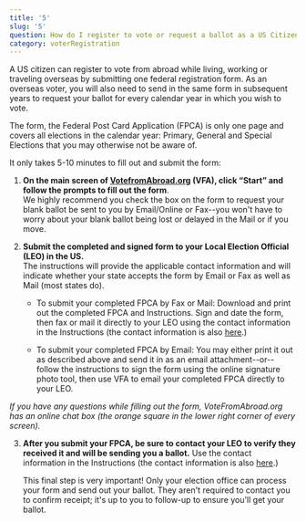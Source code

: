 ```yaml
---
title: '5'
slug: '5'
question: How do I register to vote or request a ballot as a US Citizen living abroad?
category: voterRegistration
---
```

A US citizen can register to vote from abroad while living, working or traveling overseas by submitting one federal registration form. As an overseas voter, you will also need to send in the same form in subsequent years to request your ballot for every calendar year in which you wish to vote. 

The form, the Federal Post Card Application (FPCA) is only one page and covers all elections in the calendar year: Primary, General and Special Elections that you may otherwise not be aware of. 

It only takes 5-10 minutes to fill out and submit the form: 

1. **On the main screen of [VotefromAbroad.org](https://www.votefromabroad.org) (VFA), click “Start” and follow the prompts to fill out the form**.  
   We highly recommend you check the box on the form to request your blank ballot be sent to you by Email/Online or Fax--you won't have to worry about your blank ballot being lost or delayed in the Mail or if you move.

2. **Submit the completed and signed form to your Local Election Official (LEO) in the US.**  
   The instructions will provide the applicable contact information and will indicate whether your state accepts the form by Email or Fax as well as Mail (most states do).

   * To submit your completed FPCA by Fax or Mail: Download and print out the completed FPCA and Instructions. Sign and date the form, then fax or mail it directly to your LEO using the contact information in the Instructions (the contact information is also [here](/states).)

   * To submit your completed FPCA by Email: You may either print it out as described above and send it in as an email attachment--or--follow the instructions to sign the form using the online signature photo tool, then use VFA to email your completed FPCA directly to your LEO.

_If you have any questions while filling out the form, VoteFromAbroad.org has an online chat box (the orange square in the lower right corner of every screen)._

3. **After you submit your FPCA, be sure to contact your LEO to verify they received it and will be sending you a ballot.** Use the contact information in the Instructions (the contact information is also [here](/states).) 

   This final step is very important! Only your election office can process your form and send out your ballot. They aren't required to contact you to confirm receipt; it's up to you to follow-up to ensure you'll get your ballot.
